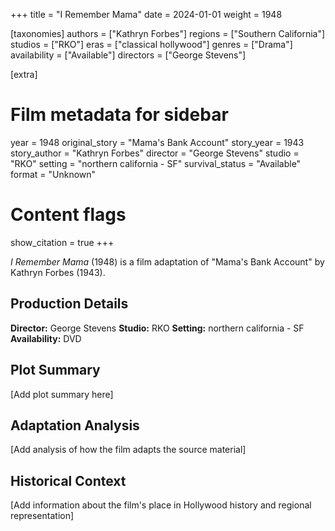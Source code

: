 +++
title = "I Remember Mama"
date = 2024-01-01
weight = 1948

[taxonomies]
authors = ["Kathryn Forbes"]
regions = ["Southern California"]
studios = ["RKO"]
eras = ["classical hollywood"]
genres = ["Drama"]
availability = ["Available"]
directors = ["George Stevens"]

[extra]
# Film metadata for sidebar
year = 1948
original_story = "Mama's Bank Account"
story_year = 1943
story_author = "Kathryn Forbes"
director = "George Stevens"
studio = "RKO"
setting = "northern california - SF"
survival_status = "Available"
format = "Unknown"

# Content flags
show_citation = true
+++

*I Remember Mama* (1948) is a film adaptation of "Mama's Bank Account" by Kathryn Forbes (1943).

## Production Details

**Director:** George Stevens
**Studio:** RKO
**Setting:** northern california - SF
**Availability:** DVD

## Plot Summary

[Add plot summary here]

## Adaptation Analysis

[Add analysis of how the film adapts the source material]

## Historical Context

[Add information about the film's place in Hollywood history and regional representation]
